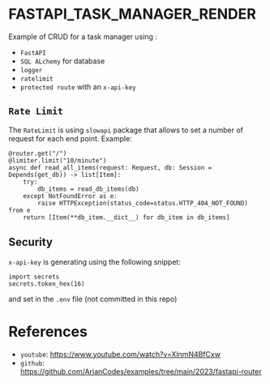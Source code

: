 # FASTAPI_TASK_MANAGER_RENDER

Example of CRUD for a task manager using :
- `FastAPI`
- `SQL ALchemy` for database
- `logger` 
- `ratelimit`
- `protected route` with an `x-api-key`

## `Rate Limit`
The `RateLimit` is using `slowapi` package that allows to set a number of request for each end point.
Example:

```commandline
@router.get("/")
@limiter.limit("10/minute")
async def read_all_items(request: Request, db: Session = Depends(get_db)) -> list[Item]:
    try:
        db_items = read_db_items(db)
    except NotFoundError as e:
        raise HTTPException(status_code=status.HTTP_404_NOT_FOUND) from e
    return [Item(**db_item.__dict__) for db_item in db_items]
```

## Security
`x-api-key` is generating using the following snippet:
```commandline
import secrets
secrets.token_hex(16)
```

and set in the `.env` file (not committed in this repo)


# References
- `youtube`: https://www.youtube.com/watch?v=XlnmN4BfCxw
- `github`: https://github.com/ArjanCodes/examples/tree/main/2023/fastapi-router
